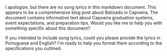 I apologize, but there are no song lyrics in this markdown document. This appears to be a comprehensive blog post about Batizado in Capoeira. The document contains informative text about Capoeira graduation systems, event expectations, and preparation tips. Would you like me to help you with something specific about this document?

If you intended to include song lyrics, could you please provide the lyrics in Portuguese and English? I'm ready to help you format them according to the specifications you outlined.